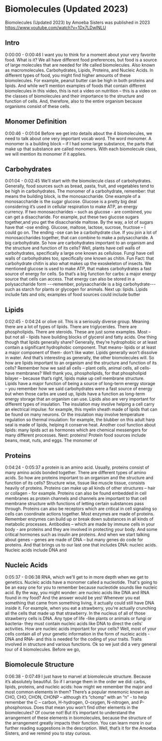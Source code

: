 # Biomolecules (Updated 2023)

Biomolecules (Updated 2023) by Amoeba Sisters was published in 2023
https://www.youtube.com/watch?v=1Dx7LDwINLU

## Intro

0:00:00 - 0:00:46
I want you to think for a moment about your very favorite food. What
is it? We all have different food preferences,
but food is a source of large molecules that are needed for life called biomolecules. Also
known as macromolecules. Carbohydrates, Lipids, Proteins, and Nucleic Acids.
In different types of food, you might find higher amounts of these biomolecules. For example,
peanut butter can be high in both proteins and lipids. And while we’ll mention examples of
foods that contain different biomolecules in this video, this is not a video on nutrition – this is
a video on the classes of biomolecules and their importance to the structure and function of cells.
And, therefore, also to the entire organism because organisms consist of these cells.

## Monomer Definition

0:00:46 - 0:01:04
Before we get into details about the 4 biomolecules,
we need to talk about one very important vocab word. The word monomer. A monomer is a building
block – if I had some large substance, the parts that make up that substance are called
monomers. With each biomolecule class, we will mention its monomer if it applies.

## Carbohydrates

0:01:04 - 0:02:45
We’ll start with the biomolecule class of carbohydrates. Generally,
food sources such as bread, pasta, fruit, and vegetables tend to be high in carbohydrates.
The monomer of a carbohydrate, remember: that means the building block, is the
monosaccharide. One example of a monosaccharide is the sugar glucose. Glucose is a pretty
big deal considering it’s used in cellular respiration to make ATP, an energy currency.
If two monosaccharides – such as glucose - are combined, you can get a disaccharide. For example,
put these two glucose sugars together,and you get the disaccharide maltose. By the way,
a lot of sugars have that -ose ending. Glucose, maltose, lactose, sucrose,
fructose – I could go on. The ending -ose can be a carbohydrate clue. If you join a lot of
monosaccharides together, that can combine to make a polysaccharide. A big carbohydrate.
So how are carbohydrates important to an organism and the structure and function of its cells? Well,
plants have cell walls of carbohydrates, specifically a large one known as cellulose.
Fungi have cell walls of carbohydrates too, specifically one known as chitin. Fun Fact:
that carbohydrate chitin is also what makes up the exoskeleton of insects.
We mentioned glucose is used to make ATP, that makes carbohydrates a fast
source of energy for cells. So that’s a big function for carbs: a major energy source
that cells can access. That energy can also be stored in a polysaccharide form ---remember,
polysaccharide is a big carbohydrate---such as starch for plants or glycogen for animals.
Next up: lipids. Lipids include fats and oils; examples of food sources could include butter

## Lipids

0:02:45 - 0:04:24
or olive oil. This is a seriously diverse group. Meaning there are a lot of types of
lipids. There are triglycerides. There are phospholipids. There are steroids.
These are just some examples. Most – but not all - lipids have building blocks of
glycerol and fatty acids. One thing though that lipids generally share? Generally,
they’re hydrophobic or at least contain a significant hydrophobic component. That
means- lipids or at least a major component of them- don’t like water. Lipids generally won’t
dissolve in water. And that’s interesting as generally, the other biomolecules will.
So how are lipids important to an organism and the structure and function of its cells? Remember how
we said all cells – plant cells, animal cells, all cells- have membranes? Well thank you,
phospholipids, for that phospholipid bilayer – because that’s right,
lipids make up cell membrane structure. Lipids have a major function of being a
source of long-term energy storage – you remember how we said carbohydrates were a
fast source of energy but when those carbs are used up, lipids have a function as long-term
energy storage that an organism can use. Lipids also are very important for different types of
insulation. The insulation may involve helping a cell carry an electrical impulse: for example,
this myelin sheath made of lipids that can be found on many neurons. Or the insulation may
involve temperature regulation so thermal insulation: for example, the blubber on
this adult harp seal is made of lipids, helping it conserve heat. Another cool function about lipids:
many lipids act as hormones which are chemical messengers for many different processes.
Next: proteins! Protein food sources include beans, meat, nuts, and eggs. The monomer of

## Proteins

0:04:24 - 0:05:37
a protein is an amino acid. Usually, proteins consist of many amino acids bonded together.
There are different types of amino acids. So how are proteins important to an organism and
the structure and function of its cells? Structure wise, tissue like muscle tissue,
consists heavily of proteins. Proteins can make up all kinds of other structures – hair
or collagen - for example. Proteins can also be found embedded in cell membranes as protein
channels and channels are important to that cell membrane structure with functions of letting
certain substances pass through. Proteins can also be receptors which are critical in
cell signaling so cells can coordinate actions together. Most enzymes are made of proteins.
Remember enzymes can build up or break down substances in all kinds of metabolic processes.
Antibodies – which are made by immune cells in your body - are proteins and they are involved
in protecting your body. And some critical hormones such as insulin are proteins. And when
we start talking about genes – genes are made of DNA – but many genes do code for proteins.
And that brings us to our last one that includes DNA: nucleic acids. Nucleic acids include DNA and

## Nucleic Acids

0:05:37 - 0:06:38
RNA, which we'll get to in more depth when we get to genetics. Nucleic acids have a monomer
called a nucleotide. That's going to be an easy one for you to remember because nucleotide sounds
like nucleic acid. By the way, you might wonder: are nucleic acids like DNA and RNA found in my
food? And the answer would be yes! Whenever you eat something that came from something living,
it actually could still have DNA inside it. For example, when you eat a strawberry,
you're actually crunching all the cells that made up that strawberry. In the nucleus of
all of those strawberry cells is DNA. Any type of life -like plants or animals or fungi or
bacteria- they must contain nucleic acids like DNA to direct the cells' activities.
How are nucleic acids important for your cells? Well, most of your cells contain
all of your genetic information in the form of nucleic acids -DNA and RNA- and this is
needed for the coding of your traits. Traits involved in structure and various functions.
Ok so we just did a very general tour of 4 biomolecules. Before we go,

## Biomolecule Structure

0:06:38 - 0:07:49
I just have to marvel at biomolecule structure. Because it’s absolutely
beautiful. So if I arrange them in the order we did: carbs, lipids, proteins, and nucleic acids:
how might we remember the major and most common elements in them? There’s a popular
mnemonic known as CHO, CHO, CHON, CHONP – although it’s “chomp” with an “n” - to
help remember the C – carbon, H-hydrogen, O-oxygen, N-nitrogen, and P-phosphorous.
Does that mean you won’t find other elements in the biomolecules? Of course not! But it’s
important to understand the arrangement of these elements in biomolecules,
because the structure of the arrangement greatly impacts their function. You can
learn more in our further reading suggestions in the description. Well,
that’s it for the Amoeba Sisters, and we remind you to stay curious.
